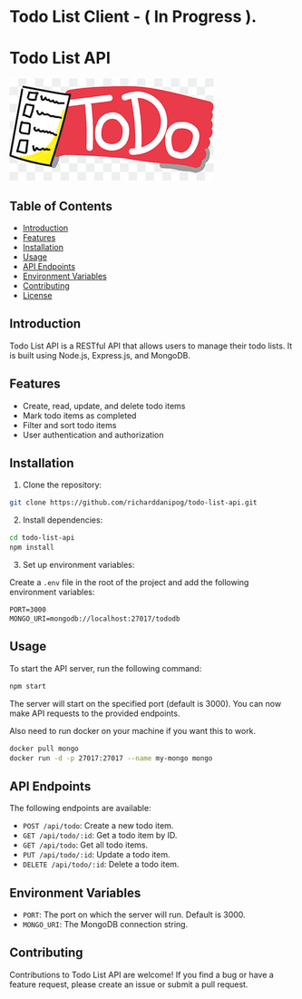 # Todo List Client - ( In Progress ).

# Todo List API

![Todo List API Logo](/todo-list-api-logo.png)

## Table of Contents

- [Introduction](#introduction)
- [Features](#features)
- [Installation](#installation)
- [Usage](#usage)
- [API Endpoints](#api-endpoints)
- [Environment Variables](#environment-variables)
- [Contributing](#contributing)
- [License](#license)

## Introduction

Todo List API is a RESTful API that allows users to manage their todo lists. It is built using Node.js, Express.js, and MongoDB.

## Features

- Create, read, update, and delete todo items
- Mark todo items as completed
- Filter and sort todo items
- User authentication and authorization

## Installation

1. Clone the repository:

```bash
git clone https://github.com/richarddanipog/todo-list-api.git
```

2. Install dependencies:

```bash
cd todo-list-api
npm install
```

3. Set up environment variables:

Create a `.env` file in the root of the project and add the following environment variables:

```
PORT=3000
MONGO_URI=mongodb://localhost:27017/tododb
```

## Usage

To start the API server, run the following command:

```bash
npm start
```

The server will start on the specified port (default is 3000). You can now make API requests to the provided endpoints.

Also need to run docker on your machine if you want this to work.

```bash
docker pull mongo
docker run -d -p 27017:27017 --name my-mongo mongo
```

## API Endpoints

The following endpoints are available:

- `POST /api/todo`: Create a new todo item.
- `GET /api/todo/:id`: Get a todo item by ID.
- `GET /api/todo`: Get all todo items.
- `PUT /api/todo/:id`: Update a todo item.
- `DELETE /api/todo/:id`: Delete a todo item.

## Environment Variables

- `PORT`: The port on which the server will run. Default is 3000.
- `MONGO_URI`: The MongoDB connection string.

## Contributing

Contributions to Todo List API are welcome! If you find a bug or have a feature request, please create an issue or submit a pull request.
